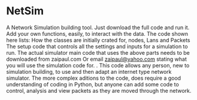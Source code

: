 # NetSim
A Network Simulation building tool.  Just download the full code and run it.  Add your own functions, easily, to interact with the data.
The code shown here lists: 
How the classes are initially crated for, nodes, Lans and Packets
The setup code that controls all the settings and inputs for a simulation to run.
The actual simulator main code that uses the above parts needs to be downloaded from zaipaul.com
Or email zaipaul@yahoo.com stating what you will use the simulation code for.
.
This code allows any person, new to simulation building, to use and then adapt an internet type network simulator.
The more complex aditions to the code, does require a good understanding of coding in Python,
but anyone can add some code to control, analysis and view packets as they are moved through the network.

